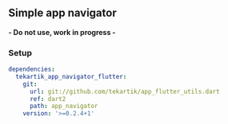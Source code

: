 ## Simple app navigator

**- Do not use, work in progress -**

### Setup

```yaml
dependencies:
  tekartik_app_navigator_flutter:
    git:
      url: git://github.com/tekartik/app_flutter_utils.dart
      ref: dart2
      path: app_navigator
    version: '>=0.2.4+1'
```